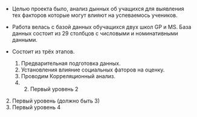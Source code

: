
- Целью проекта было, анализ дынных об учащихся для выявления тех факторов которые могут влияют на успеваемось учеников.
- Работа велась с базой данных обучащихся двух школ GP и MS. База данных состоит из 29 столбцов с числовыми и номинативными данными.
- Состоит из трёх этапов.

     1. Предварительная подготовка данных.
     2. Установления влияние социальных фаторов на оценку.
     3. Проводим Корреляционный анализ.
     4. 2. Первый уровень 2
2. Первый уровень (должно быть 3)
4. Первый уровень 4
